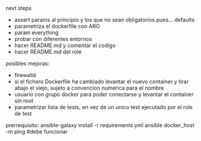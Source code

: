 next steps

- assert params al principio y los que no sean obligatorios pues... defaults
- parametriza el dockerfile con ARG
- param everything
- probar con diferentes entornos
- hacer README.md y comentar el codigo
- hacer README.md del role



posibles mejoras:
- firewalld
- si el fichero Dockerfile ha cambiado levantar el nuevo container y tirar abajo el viejo, sujeto a convencion numerica para el nombre
- usuario con grupo docker para poder conectarse y levantar el container sin root
- parametrizar lista de tests, en vez de un unico test ejecutado por el role de test
 

prerrequisito:
ansible-galaxy install -r requirements.yml
ansible docker_host -m ping #debe funcionar
